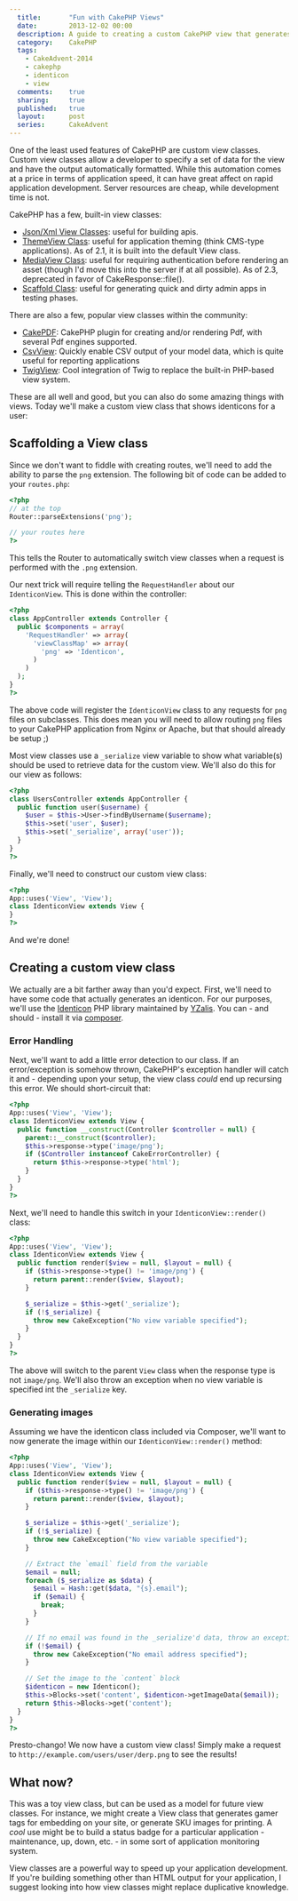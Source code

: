 ```yaml
---
  title:       "Fun with CakePHP Views"
  date:        2013-12-02 00:00
  description: A guide to creating a custom CakePHP view that generates identicon png images for users
  category:    CakePHP
  tags:
    - CakeAdvent-2014
    - cakephp
    - identicon
    - view
  comments:    true
  sharing:     true
  published:   true
  layout:      post
  series:      CakeAdvent
---
```


One of the least used features of CakePHP are custom view classes. Custom view classes allow a developer to specify a set of data for the view and have the output automatically formatted. While this automation comes at a price in terms of application speed, it can have great affect on rapid application development. Server resources are cheap, while development time is not.

CakePHP has a few, built-in view classes:

- [Json/Xml View Classes](http://book.cakephp.org/2.0/en/views/json-and-xml-views.html): useful for building apis.
- [ThemeView Class](http://book.cakephp.org/2.0/en/views/themes.html): useful for application theming (think CMS-type applications). As of 2.1, it is built into the default View class.
- [MediaView Class](http://book.cakephp.org/2.0/en/views/media-view.html): useful for requiring authentication before rendering an asset (though I'd move this into the server if at all possible). As of 2.3, deprecated in favor of CakeResponse::file().
- [Scaffold Class](http://book.cakephp.org/2.0/en/controllers/scaffolding.html): useful for generating quick and dirty admin apps in testing phases.

There are also a few, popular view classes within the community:

- [CakePDF](https://github.com/ceeram/cakepdf): CakePHP plugin for creating and/or rendering Pdf, with several Pdf engines supported.
- [CsvView](https://github.com/josegonzalez/cakephp-csvview): Quickly enable CSV output of your model data, which is quite useful for reporting applications
- [TwigView](https://github.com/predominant/TwigView): Cool integration of Twig to replace the built-in PHP-based view system.

These are all well and good, but you can also do some amazing things with views. Today we'll make a custom view class that shows identicons for a user:

## Scaffolding a View class

Since we don't want to fiddle with creating routes, we'll need to add the ability to parse the `png` extension. The following bit of code can be added to your `routes.php`:

```php
<?php
// at the top
Router::parseExtensions('png');

// your routes here
?>
```

This tells the Router to automatically switch view classes when a request is performed with the `.png` extension.

Our next trick will require telling the `RequestHandler` about our `IdenticonView`. This is done within the controller:

```php
<?php
class AppController extends Controller {
  public $components = array(
    'RequestHandler' => array(
      'viewClassMap' => array(
        'png' => 'Identicon',
      )
    )
  );
}
?>
```

The above code will register the `IdenticonView` class to any requests for `png` files on subclasses. This does mean you will need to allow routing `png` files to your CakePHP application from Nginx or Apache, but that should already be setup ;)

Most view classes use a `_serialize` view variable to show what variable(s) should be used to retrieve data for the custom view. We'll also do this for our view as follows:

```php
<?php
class UsersController extends AppController {
  public function user($username) {
    $user = $this->User->findByUsername($username);
    $this->set('user', $user);
    $this->set('_serialize', array('user'));
  }
}
?>
```

Finally, we'll need to construct our custom view class:

```php
<?php
App::uses('View', 'View');
class IdenticonView extends View {
}
?>
```

And we're done!

## Creating a custom view class

We actually are a bit farther away than you'd expect. First, we'll need to have some code that actually generates an identicon. For our purposes, we'll use the [Identicon](https://github.com/yzalis/Identicon/) PHP library maintained by [YZalis](http://yzalis.com/). You can - and should - install it via [composer](http://getcomposer.org/).

### Error Handling

Next, we'll want to add a little error detection to our class. If an error/exception is somehow thrown, CakePHP's exception handler will catch it and - depending upon your setup, the view class *could* end up recursing this error. We should short-circuit that:

```php
<?php
App::uses('View', 'View');
class IdenticonView extends View {
  public function __construct(Controller $controller = null) {
    parent::__construct($controller);
    $this->response->type('image/png');
    if ($Controller instanceof CakeErrorController) {
      return $this->response->type('html');
    }
  }
}
?>
```

Next, we'll need to handle this switch in your `IdenticonView::render()` class:


```php
<?php
App::uses('View', 'View');
class IdenticonView extends View {
  public function render($view = null, $layout = null) {
    if ($this->response->type() != 'image/png') {
      return parent::render($view, $layout);
    }

    $_serialize = $this->get('_serialize');
    if (!$_serialize) {
      throw new CakeException("No view variable specified");
    }
  }
}
?>
```

The above will switch to the parent `View` class when the response type is not `image/png`. We'll also throw an exception when no view variable is specified int the `_serialize` key.

### Generating images

Assuming we have the identicon class included via Composer, we'll want to now generate the image within our `IdenticonView::render()` method:

```php
<?php
App::uses('View', 'View');
class IdenticonView extends View {
  public function render($view = null, $layout = null) {
    if ($this->response->type() != 'image/png') {
      return parent::render($view, $layout);
    }

    $_serialize = $this->get('_serialize');
    if (!$_serialize) {
      throw new CakeException("No view variable specified");
    }

    // Extract the `email` field from the variable
    $email = null;
    foreach ($_serialize as $data) {
      $email = Hash::get($data, "{s}.email");
      if ($email) {
        break;
      }
    }

    // If no email was found in the _serialize'd data, throw an exception
    if (!$email) {
      throw new CakeException("No email address specified");
    }

    // Set the image to the `content` block
    $identicon = new Identicon();
    $this->Blocks->set('content', $identicon->getImageData($email));
    return $this->Blocks->get('content');
  }
}
?>
```

Presto-chango! We now have a custom view class! Simply make a request to `http://example.com/users/user/derp.png` to see the results!

## What now?

This was a toy view class, but can be used as a model for future view classes. For instance, we might create a View class that generates gamer tags for embedding on your site, or generate SKU images for printing. A *cool* use might be to build a status badge for a particular application - maintenance, up, down, etc. - in some sort of application monitoring system.

View classes are a powerful way to speed up your application development. If you're building something other than HTML output for your application, I suggest looking into how view classes might replace duplicative knowledge.

